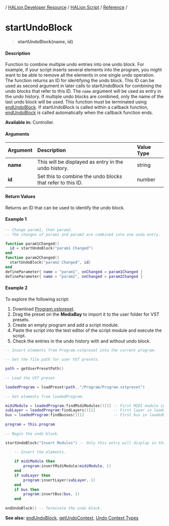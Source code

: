/ [HALion Developer Resource](../../HALion-Developer-Resource.md) / [HALion Script](./HALion-Script.md) / [Reference](./Reference.md) /

# startUndoBlock

>**startUndoBlock(name, id)**

#### Description

Function to combine multiple undo entries into one undo block. For example, if your script inserts several elements into the program, you might want to be able to remove all the elements in one single undo operation. The function returns an ID for identifying the undo block. This ID can be used as second argument in later calls to startUndoBlock for combining the undo blocks that refer to this ID.  The ``name`` argument will be used as entry in the undo history. If multiple undo blocks are combined, only the name of the last undo block will be used. This function must be terminated using [endUndoBlock](./endUndoBlock.md). If startUndoBlock is called within a callback function, [endUndoBlock](./endUndoBlock.md) is called automatically when the callback function ends.

**Available in:** Controller.

#### Arguments

|Argument|Description|Value Type|
|:-|:-|:-|
|**name**|This will be displayed as entry in the undo history.|string|
|**id**|Set this to combine the undo blocks that refer to this ID.|number|

#### Return Values

Returns an ID that can be used to identify the undo block.

#### Example 1

```lua
-- Change param1, then param2.
-- The changes of param1 and param2 are combined into one undo entry.

function param1Changed()
  id = startUndoBlock("param1 Changed")
end
function param2Changed()
  startUndoBlock("param2 Changed", id)
end
defineParameter{ name = "param1", onChanged = param1Changed }
defineParameter{ name = "param2", onChanged = param2Changed }
```
#### Example 2

To explore the following script:

1. Download [Program.vstpreset](../vstpresets/Program.vstpreset).
1. Drag the preset on the **MediaBay** to import it to the user folder for VST presets.
1. Create an empty program and add a script module.
1. Paste the script into the text editor of the script module and execute the script.
1. Check the entries in the undo history with and without undo block.

```lua
-- Insert elements from Program.vstpreset into the current program.
 
-- Get the file path for user VST presets.

path = getUserPresetPath()
 
-- Load the VST preset.

loadedProgram = loadPreset(path.."/Program/Program.vstpreset")
 
-- Get elements from loadedProgram.

midiModule = loadedProgram:findMidiModules()[1] -- First MIDI module in loadedProgram.
subLayer = loadedProgram:findLayers()[1]        -- First layer in loadedProgram.
bus = loadedProgram:findBusses()[1]             -- First bus in loadedProgram.
  
program = this.program
  
-- Begin the undo block.

startUndoBlock("Insert Modules") -- Only this entry will display in the undo history.
 
    -- Insert the elements.

    if midiModule then
        program:insertMidiModule(midiModule, 1)
    end
    if subLayer then
        program:insertLayer(subLayer, 1)
    end
    if bus then
        program:insertBus(bus, 1)
    end
 
endUndoBlock() -- Terminate the undo block.
```

**See also:** [endUndoBlock](./endUndoBlock.md), [getUndoContext](./getUndoContext.md), [Undo Context Types](./Undo-Context-Types.md)